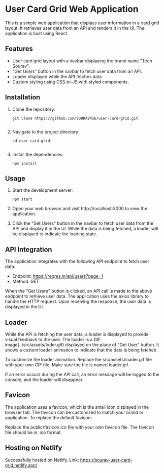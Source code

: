 # User Card Grid Web Application

This is a simple web application that displays user information in a card grid layout. It retrieves user data from an API and renders it in the UI. The application is built using React.
## Features

- User card grid layout with a navbar displaying the brand name "Tech Sourav".
- "Get Users" button in the navbar to fetch user data from an API.
- Loader displayed while the API fetches data.
- Custom styling using CSS-in-JS with styled components.

## Installation

1. Clone the repository:

   ```shell
   git clone https://github.com/SOURAV416/user-card-grid.git


2. Navigate to the project directory:
   
   ```shell
   cd user-card-grid
   
   
3. Install the dependencies:
   
   ```shell
   npm install

## Usage

1. Start the development server:
   
   ```shell
   npm start

2. Open your web browser and visit http://localhost:3000 to view the application.

3. Click the "Get Users" button in the navbar to fetch user data from the API and display it in the UI. While the data is being fetched, a loader will be displayed to indicate the loading state.


## API Integration

The application integrates with the following API endpoint to fetch user data:

- Endpoint: https://reqres.in/api/users?page=1
- Method: GET

When the "Get Users" button is clicked, an API call is made to the above endpoint to retrieve user data. The application uses the axios library to handle the HTTP request. Upon receiving the response, the user data is displayed in the UI.


## Loader

While the API is fetching the user data, a loader is displayed to provide visual feedback to the user. The loader is a GIF image(../src/assets/loder.gif) displayed on the place of "Get User" button. It shows a custom loader animation to indicate that the data is being fetched.

To customize the loader animation. Replace the src/assets/loader.gif file with your own GIF file. Make sure the file is named loader.gif.

If an error occurs during the API call, an error message will be logged to the console, and the loader will disappear.


## Favicon
The application uses a favicon, which is the small icon displayed in the browser tab. The favicon can be customized to match your brand or application. To replace the default favicon:

Replace the public/favicon.ico file with your own favicon file. The favicon file should be in .ico format.


## Hosting on Netlify
Successfully hosted on Netlify. 
Link: https://sourav-user-card-grid.netlify.app/



























